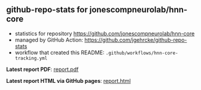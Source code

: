 ## github-repo-stats for jonescompneurolab/hnn-core

- statistics for repository https://github.com/jonescompneurolab/hnn-core
- managed by GitHub Action: https://github.com/jgehrcke/github-repo-stats
- workflow that created this README: `.github/workflows/hnn-core-tracking.yml`

**Latest report PDF**: [report.pdf](https://github.com/jonescompneurolab/hnn-tracking/raw/master/jonescompneurolab/hnn-core/latest-report/report.pdf)


**Latest report HTML via GitHub pages**: [report.html](https://jonescompneurolab.github.io/hnn-tracking//jonescompneurolab/hnn-core/latest-report/report.html)
